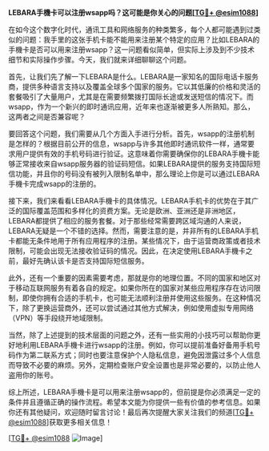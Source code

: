 **LEBARA手機卡可以注册wsapp吗？这可能是你关心的问题[[TG💪+ @esim1088](https://t.me/s/esim1088)]**

在如今这个数字化时代，通讯工具和网络服务的种类繁多，每个人都可能遇到过类似的问题：我手里的这张手机卡能不能用来注册某个特定的应用？比如LEBARA的手機卡是否可以用来注册wsapp？这一问题看似简单，但实际上涉及到不少技术细节和实际操作步骤。今天，我们就来详细聊聊这个问题。

首先，让我们先了解一下LEBARA是什么。LEBARA是一家知名的国际电话卡服务商，提供多种语言支持以及覆盖全球多个国家的服务。它以其低廉的价格和灵活的套餐吸引了大量用户，尤其是在需要频繁拨打国际长途或发送短信的情况下。而wsapp，作为一个新兴的即时通讯应用，近年来也逐渐被更多人所熟知。那么，这两者之间是否兼容呢？

要回答这个问题，我们需要从几个方面入手进行分析。首先，wsapp的注册机制是怎样的？根据目前公开的信息，wsapp与许多其他即时通讯软件一样，通常要求用户提供有效的手机号码进行验证。这意味着你需要确保你的LEBARA手機卡能够正常接收来自wsapp服务器的验证码短信。如果LEBARA提供的服务支持国际短信功能，并且你的号码没有被列入限制名单中，那么理论上你是可以通过LEBARA手機卡完成wsapp的注册的。

接下来，我们来看看LEBARA手機卡的具体情况。LEBARA手机卡的优势在于其广泛的国际覆盖范围和多样化的资费方案。无论是欧洲、亚洲还是非洲地区，LEBARA都提供了相应的服务套餐。对于那些经常需要跨区域沟通的人来说，LEBARA无疑是一个不错的选择。然而，需要注意的是，并非所有的LEBARA手机卡都能无条件地用于所有应用程序的注册。某些情况下，由于运营商政策或者技术限制，可能会出现无法接收验证码的情况。因此，在决定使用LEBARA手機卡之前，最好先确认该卡是否支持国际短信服务。

此外，还有一个重要的因素需要考虑，那就是你的地理位置。不同的国家和地区对于移动互联网服务有着各自的规定。如果你所在的国家对某些应用程序存在访问限制，即使你拥有合适的手机卡，也可能无法顺利注册并使用这些服务。在这种情况下，除了更换运营商外，还可以尝试通过其他方式解决，例如使用虚拟专用网络（VPN）等手段绕开地域限制。

当然，除了上述提到的技术层面的问题之外，还有一些实用的小技巧可以帮助你更好地利用LEBARA手機卡进行wsapp的注册。例如，你可以提前准备好备用手机号码作为第二联系方式；同时也要注意保护个人隐私信息，避免因泄露过多个人信息而导致不必要的麻烦。另外，定期检查账户安全设置也是非常必要的，以防止他人盗用你的账号。

综上所述，LEBARA手機卡是可以用来注册wsapp的，但前提是你必须满足一定的条件并且遵循正确的操作流程。希望本文能为你提供一些有价值的参考信息。如果你还有其他疑问，欢迎随时留言讨论！最后再次提醒大家关注我们的频道[[TG💪+ @esim1088](https://t.me/s/esim1088)]获取更多相关信息！

[[TG💪+ @esim1088](https://t.me/s/esim1088) ![Image](https://i.postimg.cc/4NQfJmqS/Snipaste-2025-05-13-00-14-12.png)]